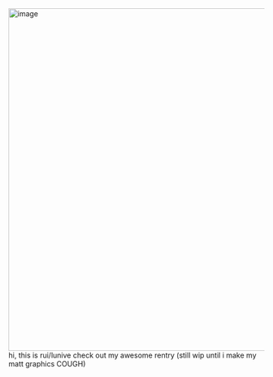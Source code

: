  <img width="540" height="676" alt="image" src="https://github.com/user-attachments/assets/d507ba5e-fe63-4bb7-839b-6d346010c8ff" />
hi, this is rui/lunive check out my awesome rentry (still wip until i make my matt graphics COUGH)
